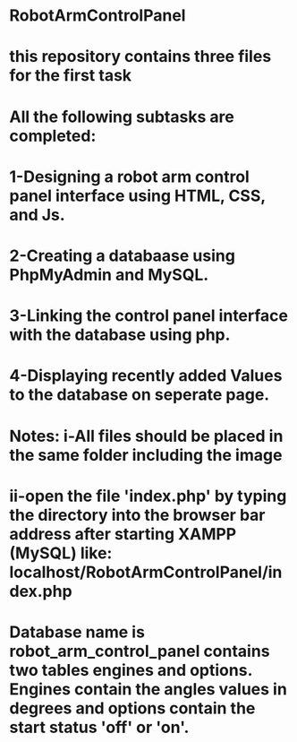 # RobotArmControlPanel
# this repository contains three files for the first task
# All the following subtasks are completed:
# 1-Designing a robot arm control panel interface using HTML, CSS, and Js.
# 2-Creating a databaase using PhpMyAdmin and MySQL.
# 3-Linking the control panel interface with the database using php.
# 4-Displaying recently added Values to the database on seperate page.
# Notes: i-All files should be placed in the same folder including the image
#       ii-open the file 'index.php' by typing the directory into the browser bar address after starting XAMPP (MySQL) like: localhost/RobotArmControlPanel/index.php
# Database name is robot_arm_control_panel contains two tables engines and options. Engines contain the angles values in degrees and options contain the start status 'off' or 'on'.
